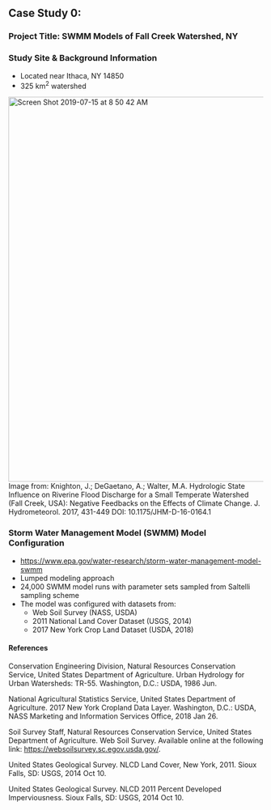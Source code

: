## Case Study 0: 

### Project Title: SWMM Models of Fall Creek Watershed, NY

### Study Site & Background Information
- Located near Ithaca, NY 14850
- 325 km<sup>2</sup> watershed 

<img width="761" alt="Screen Shot 2019-07-15 at 8 50 42 AM" src="https://user-images.githubusercontent.com/20464090/61222040-73122e80-a6df-11e9-915b-8bf5410988f8.png">
Image from: Knighton, J.; DeGaetano, A.; Walter, M.A. Hydrologic State Influence on Riverine Flood Discharge for a Small Temperate Watershed (Fall Creek, USA): Negative Feedbacks on the Effects of Climate Change. J. Hydrometeorol. 2017, 431-449 DOI: 10.1175/JHM-D-16-0164.1 

### Storm Water Management Model (SWMM) Model Configuration
- https://www.epa.gov/water-research/storm-water-management-model-swmm
- Lumped modeling approach
- 24,000 SWMM model runs with parameter sets sampled from Saltelli sampling scheme
- The model was configured with datasets from:
  - Web Soil Survey (NASS, USDA)
  - 2011 National Land Cover Dataset (USGS, 2014)
  - 2017 New York Crop Land Dataset (USDA, 2018)

#### References
Conservation Engineering Division, Natural Resources Conservation Service, United States Department of Agriculture. Urban Hydrology for Urban Watersheds: TR-55. Washington, D.C.: USDA, 1986 Jun.

National Agricultural Statistics Service, United States Department of Agriculture. 2017 New York Cropland Data Layer. Washington, D.C.: USDA, NASS Marketing and Information Services Office, 2018 Jan 26.

Soil Survey Staff, Natural Resources Conservation Service, United States Department of Agriculture. Web Soil Survey. Available online at the following link: https://websoilsurvey.sc.egov.usda.gov/.

United States Geological Survey. NLCD Land Cover, New York, 2011. Sioux Falls, SD: USGS, 2014 Oct 10.

United States Geological Survey. NLCD 2011 Percent Developed Imperviousness. Sioux Falls, SD: USGS, 2014 Oct 10.
